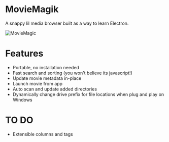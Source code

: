 # MovieMagik

A snappy lil media browser built as a way to learn Electron.

![MovieMagic](https://i.imgur.com/LQPpZCT.gif)

# Features

- Portable, no installation needed
- Fast search and sorting (you won't believe its javascript!)
- Update movie metadata in-place 
- Launch movie from app 
- Auto scan and update added directories
- Dynamically change drive prefix for file locations when plug and play on Windows


# TO DO

- Extensible columns and tags
